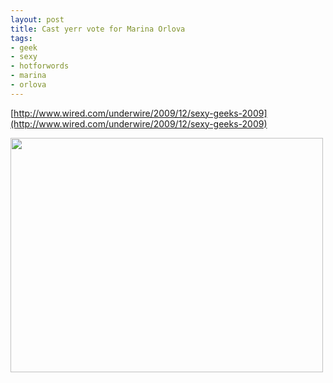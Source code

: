 ```yaml
--- 
layout: post
title: Cast yerr vote for Marina Orlova
tags: 
- geek
- sexy
- hotforwords
- marina
- orlova
---
```

[http://www.wired.com/underwire/2009/12/sexy-geeks-2009](http://www.wired.com/underwire/2009/12/sexy-geeks-2009)

<a title="Hot For Words!" href="http://www.hotforwords.com" target="_blank" class="image">
<img class="aligncenter size-medium wp-image-720" title="IMG_0071" src="{{ site.url }}/images/2009/12/IMG_0071-500x375.jpg" alt="" width="500" height="375" />
</a>
